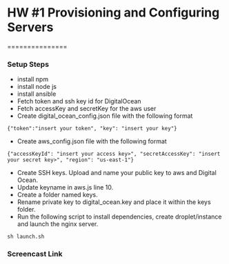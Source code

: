 # HW #1 Provisioning and Configuring Servers
===============
### Setup Steps ###
* install npm
* install node js
* install ansible
* Fetch token and ssh key id for DigitalOcean
* Fetch accessKey and secretKey for the aws user
* Create digital_ocean_config.json file with the following format
```
{"token":"insert your token", "key": "insert your key"}
```
* Create aws_config.json file with the following format
```
{"accessKeyId": "insert your access key>", "secretAccessKey": "insert your secret key>", "region": "us-east-1"}
```
* Create SSH keys. Upload and name your public key to aws and Digital Ocean. 
* Update keyname in aws.js line 10.
* Create a folder named keys.
* Rename private key to digital_ocean.key and place it within the keys folder.
* Run the following script to install dependencies, create droplet/instance and launch the nginx server.
```
sh launch.sh
```
### Screencast Link ###
